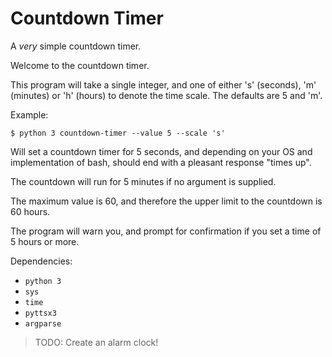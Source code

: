 Countdown Timer
===============

A *very* simple countdown timer.

Welcome to the countdown timer.

This program will take a single integer, and one of either 's' (seconds), 'm' (minutes) or 'h' (hours) to denote the time scale. The defaults are 5 and 'm'.

Example:

    $ python 3 countdown-timer --value 5 --scale 's'

Will set a countdown timer for 5 seconds, and depending on your OS and implementation of bash, should end with a pleasant response "times up".

The countdown will run for 5 minutes if no argument is supplied.

The maximum value is 60, and therefore the upper limit to the countdown is 60 hours.

The program will warn you, and prompt for confirmation if you set a time of 5 hours or more.

Dependencies:

- `python 3`
- `sys`
- `time`
- `pyttsx3`
- `argparse`

> TODO: Create an alarm clock!

